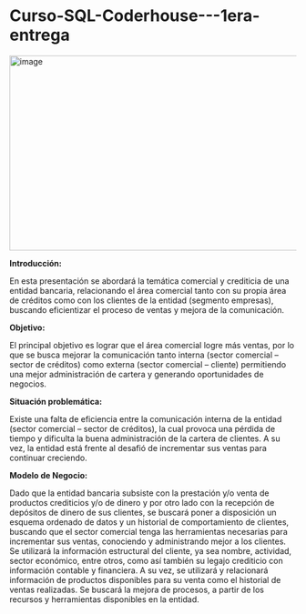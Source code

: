 # Curso-SQL-Coderhouse---1era-entrega

<img width="520" height="343" alt="image" src="https://github.com/user-attachments/assets/287388c6-8abb-4513-b0d2-166a2ce4150f" />

**Introducción:**

En esta presentación se abordará la temática comercial y crediticia de una entidad bancaria, relacionando el área comercial tanto con su propia área de créditos como con los clientes de la entidad (segmento empresas), buscando eficientizar el proceso de ventas y mejora de la comunicación. 

**Objetivo:**

El principal objetivo es lograr que el área comercial logre más ventas, por lo que se busca mejorar la comunicación tanto interna (sector comercial – sector de créditos) como externa (sector comercial – cliente) permitiendo una mejor administración de cartera y generando oportunidades de negocios. 

**Situación problemática:**

Existe una falta de eficiencia entre la comunicación interna de la entidad (sector comercial – sector de créditos), la cual provoca una pérdida de tiempo y dificulta la buena administración de la cartera de clientes. A su vez, la entidad está frente al desafió de incrementar sus ventas para continuar creciendo.  

**Modelo de Negocio:**

Dado que la entidad bancaria subsiste con la prestación y/o venta de productos crediticios y/o de dinero y por otro lado con la recepción de depósitos de dinero de sus clientes, se buscará poner a disposición un esquema ordenado de datos y un historial de comportamiento de clientes, buscando que el sector comercial tenga las herramientas necesarias para incrementar sus ventas, conociendo y administrando mejor a los clientes. 
Se utilizará la información estructural del cliente, ya sea nombre, actividad, sector económico, entre otros, como así también su legajo crediticio con información contable y financiera.  A su vez, se utilizará y relacionará información de productos disponibles para su venta como el historial de ventas realizadas. 
Se buscará la mejora de procesos, a partir de los recursos y herramientas disponibles en la entidad. 
